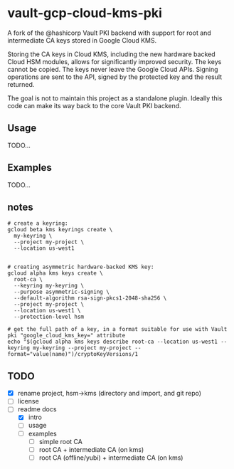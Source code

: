 vault-gcp-cloud-kms-pki
=======================

A fork of the @hashicorp Vault PKI backend with support for root and intermediate CA keys stored
in Google Cloud KMS.

Storing the CA keys in Cloud KMS, including the new hardware backed Cloud HSM modules, allows for
significantly improved security. The keys cannot be copied. The keys never leave the Google Cloud
APIs. Signing operations are sent to the API, signed by the protected key and the result returned.

The goal is not to maintain this project as a standalone plugin. Ideally this code can make its
way back to the core Vault PKI backend.

Usage
-----

TODO...

Examples
--------

TODO...

notes
-----

```shell
# create a keyring:
gcloud beta kms keyrings create \
  my-keyring \
  --project my-project \
  --location us-west1


# creating asymmetric hardware-backed KMS key:
gcloud alpha kms keys create \
  root-ca \
  --keyring my-keyring \
  --purpose asymmetric-signing \
  --default-algorithm rsa-sign-pkcs1-2048-sha256 \
  --project my-project \
  --location us-west1 \
  --protection-level hsm

# get the full path of a key, in a format suitable for use with Vault pki "google_cloud_kms_key=" attribute
echo "$(gcloud alpha kms keys describe root-ca --location us-west1 --keyring my-keyring --project my-project --format="value(name)")/cryptoKeyVersions/1
```

TODO
----

- [x] rename project, hsm->kms (directory and import, and git repo)
- [ ] license
- [ ] readme docs
  - [x] intro
  - [ ] usage
  - [ ] examples
    - [ ] simple root CA
    - [ ] root CA + intermediate CA (on kms)
    - [ ] root CA (offline/yubi) + intermediate CA (on kms)